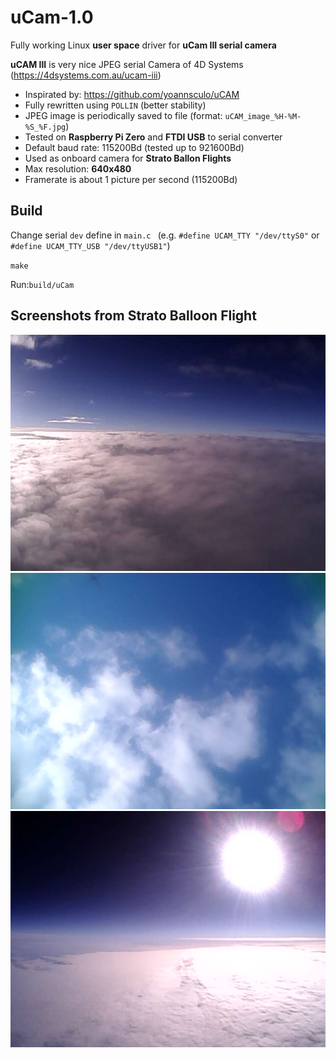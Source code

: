 
# uCam-1.0
Fully working Linux **user space** driver for **uCam III serial camera** 

**uCAM III** is very nice  JPEG serial Camera of 4D Systems (https://4dsystems.com.au/ucam-iii)
- Inspirated by: https://github.com/yoannsculo/uCAM
- Fully rewritten using `POLLIN` (better stability)
- JPEG image is periodically saved to file (format: `uCAM_image_%H-%M-%S_%F.jpg`)
- Tested on **Raspberry Pi Zero** and **FTDI USB** to serial converter 
- Default baud rate: 115200Bd (tested up to 921600Bd)
- Used as onboard camera for **Strato Ballon Flights**
- Max resolution: **640x480**
- Framerate is about 1 picture per second (115200Bd)

## Build
Change serial `dev`  define in  `main.c ` (e.g. `#define UCAM_TTY "/dev/ttyS0"` or `#define UCAM_TTY_USB "/dev/ttyUSB1"`)

`make` 

Run:`build/uCam`

## Screenshots from Strato Balloon Flight
![Strato flight 1](https://github.com/pavelfpl/uCam-1.0/blob/master/uCAM_image_21-41-13_2018-11-30.jpg)
![Strato flight 2](https://github.com/pavelfpl/uCam-1.0/blob/master/uCAM_image_22-24-29_2018-09-21.jpg)
![Strato flight 3](https://github.com/pavelfpl/uCam-1.0/blob/master/uCAM_image_23-32-35_2018-11-30.jpg)

